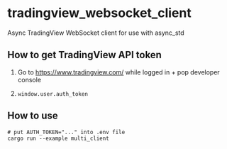 # tradingview_websocket_client
Async TradingView WebSocket client for use with async_std

## How to get TradingView API token

1. Go to https://www.tradingview.com/ while logged in + pop developer console

2. `window.user.auth_token`

## How to use

```shell
# put AUTH_TOKEN="..." into .env file
cargo run --example multi_client
```
